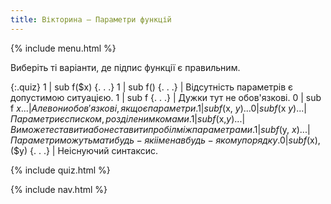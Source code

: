 ```yaml
---
title: Вікторина — Параметри функцій
---
```


{% include menu.html %}

Виберіть ті варіанти, де підпис функції є правильним.

{:.quiz}
1 | sub f($x) {. . .}
1 | sub f() {. . .} | Відсутність параметрів є допустимою ситуацією.
1 | sub f {. . .} | Дужки тут не обов'язкові.
0 | sub f $x {. . .} | Але вони обов'язкові, якщо є параметри.
1 | sub f($x, $y) {. . .}
0 | sub f($x $y) {. . .} | Параметри є списком, розділеним комами.
1 | sub f($x,$y) {. . .} | Ви можете ставити або не ставити пробіл між параметрами.
1 | sub f($y, $x) {. . .} | Параметри можуть мати будь-які імена в будь-якому порядку.
0 | sub f ($x), ($y) {. . .} | Неіснуючий синтаксис.

{% include quiz.html %}

{% include nav.html %}